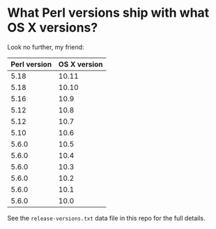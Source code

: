 # What Perl versions ship with what OS X versions?

Look no further, my friend:

Perl version | OS X version
------------ | ------------
5.18         | 10.11       
5.18         | 10.10       
5.16         | 10.9        
5.12         | 10.8        
5.12         | 10.7        
5.10         | 10.6        
5.6.0        | 10.5        
5.6.0        | 10.4        
5.6.0        | 10.3        
5.6.0        | 10.2        
5.6.0        | 10.1        
5.6.0        | 10.0        

See the `release-versions.txt` data file in this repo for the full details.
